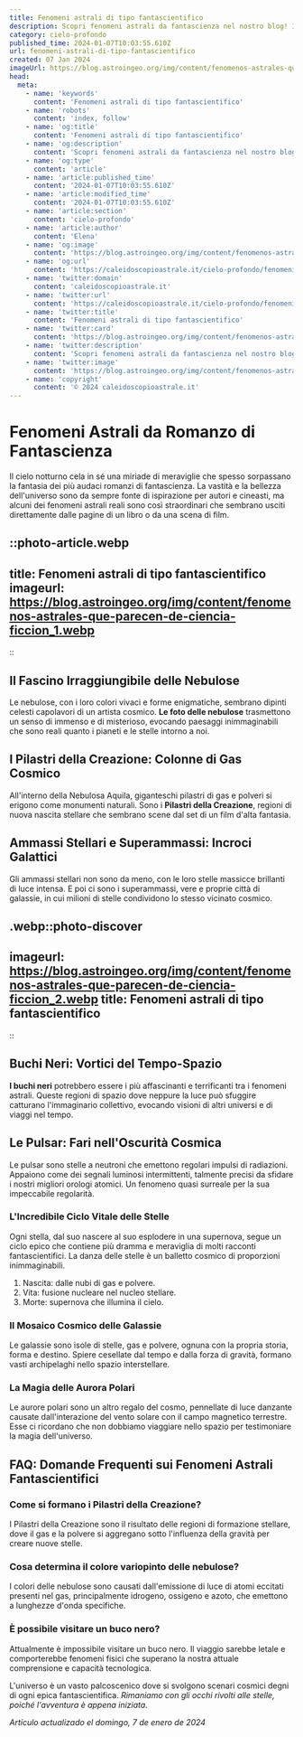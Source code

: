 ```yaml
---
title: Fenomeni astrali di tipo fantascientifico
description: Scopri fenomeni astrali da fantascienza nel nostro blog! Incubi spaziali e meraviglie cosmiche ti aspettano in un viaggio stellare unico.
category: cielo-profondo
published_time: 2024-01-07T10:03:55.610Z
url: fenomeni-astrali-di-tipo-fantascientifico
created: 07 Jan 2024
imageUrl: https://blog.astroingeo.org/img/content/fenomenos-astrales-que-parecen-de-ciencia-ficcion_1.webp
head:
  meta:
    - name: 'keywords'
      content: 'Fenomeni astrali di tipo fantascientifico'
    - name: 'robots'
      content: 'index, follow'
    - name: 'og:title'
      content: 'Fenomeni astrali di tipo fantascientifico'
    - name: 'og:description'
      content: 'Scopri fenomeni astrali da fantascienza nel nostro blog! Incubi spaziali e meraviglie cosmiche ti aspettano in un viaggio stellare unico.'
    - name: 'og:type'
      content: 'article'
    - name: 'article:published_time'
      content: '2024-01-07T10:03:55.610Z'
    - name: 'article:modified_time'
      content: '2024-01-07T10:03:55.610Z'
    - name: 'article:section'
      content: 'cielo-profondo'
    - name: 'article:author'
      content: 'Elena'
    - name: 'og:image'
      content: 'https://blog.astroingeo.org/img/content/fenomenos-astrales-que-parecen-de-ciencia-ficcion_1.webp'
    - name: 'og:url'
      content: 'https://caleidoscopioastrale.it/cielo-profondo/fenomeni-astrali-di-tipo-fantascientifico'
    - name: 'twitter:domain'
      content: 'caleidoscopioastrale.it'
    - name: 'twitter:url'
      content: 'https://caleidoscopioastrale.it/cielo-profondo/fenomeni-astrali-di-tipo-fantascientifico'
    - name: 'twitter:title'
      content: 'Fenomeni astrali di tipo fantascientifico'
    - name: 'twitter:card'
      content: 'https://blog.astroingeo.org/img/content/fenomenos-astrales-que-parecen-de-ciencia-ficcion_1.webp'
    - name: 'twitter:description'
      content: 'Scopri fenomeni astrali da fantascienza nel nostro blog! Incubi spaziali e meraviglie cosmiche ti aspettano in un viaggio stellare unico.'
    - name: 'twitter:image'
      content: 'https://blog.astroingeo.org/img/content/fenomenos-astrales-que-parecen-de-ciencia-ficcion_1.webp'
    - name: 'copyright'
      content: '© 2024 caleidoscopioastrale.it'
---
```

# Fenomeni Astrali da Romanzo di Fantascienza

Il cielo notturno cela in sé una miriade di meraviglie che spesso sorpassano la fantasia dei più audaci romanzi di fantascienza. La vastità e la bellezza dell'universo sono da sempre fonte di ispirazione per autori e cineasti, ma alcuni dei fenomeni astrali reali sono così straordinari che sembrano usciti direttamente dalle pagine di un libro o da una scena di film.

::photo-article.webp
---
title: Fenomeni astrali di tipo fantascientifico
imageurl: https://blog.astroingeo.org/img/content/fenomenos-astrales-que-parecen-de-ciencia-ficcion_1.webp
---
::

## Il Fascino Irraggiungibile delle Nebulose
Le nebulose, con i loro colori vivaci e forme enigmatiche, sembrano dipinti celesti capolavori di un artista cosmico. **Le foto delle nebulose** trasmettono un senso di immenso e di misterioso, evocando paesaggi inimmaginabili che sono reali quanto i pianeti e le stelle intorno a noi.

## I Pilastri della Creazione: Colonne di Gas Cosmico
All'interno della Nebulosa Aquila, giganteschi pilastri di gas e polveri si erigono come monumenti naturali. Sono i **Pilastri della Creazione**, regioni di nuova nascita stellare che sembrano scene dal set di un film d'alta fantasia.

## Ammassi Stellari e Superammassi: Incroci Galattici
Gli ammassi stellari non sono da meno, con le loro stelle massicce brillanti di luce intensa. E poi ci sono i superammassi, vere e proprie città di galassie, in cui milioni di stelle condividono lo stesso vicinato cosmico.

.webp::photo-discover
---
imageurl: https://blog.astroingeo.org/img/content/fenomenos-astrales-que-parecen-de-ciencia-ficcion_2.webp
title: Fenomeni astrali di tipo fantascientifico
---
::

## Buchi Neri: Vortici del Tempo-Spazio
**I buchi neri** potrebbero essere i più affascinanti e terrificanti tra i fenomeni astrali. Queste regioni di spazio dove neppure la luce può sfuggire catturano l'immaginario collettivo, evocando visioni di altri universi e di viaggi nel tempo.

## Le Pulsar: Fari nell'Oscurità Cosmica
Le pulsar sono stelle a neutroni che emettono regolari impulsi di radiazioni. Appaiono come dei segnali luminosi intermittenti, talmente precisi da sfidare i nostri migliori orologi atomici. Un fenomeno quasi surreale per la sua impeccabile regolarità.

### L'Incredibile Ciclo Vitale delle Stelle
Ogni stella, dal suo nascere al suo esplodere in una supernova, segue un ciclo epico che contiene più dramma e meraviglia di molti racconti fantascientifici. La danza delle stelle è un balletto cosmico di proporzioni inimmaginabili.

1. Nascita: dalle nubi di gas e polvere.
2. Vita: fusione nucleare nel nucleo stellare.
3. Morte: supernova che illumina il cielo.

### Il Mosaico Cosmico delle Galassie
Le galassie sono isole di stelle, gas e polvere, ognuna con la propria storia, forma e destino. Spiere cesellate dal tempo e dalla forza di gravità, formano vasti archipelaghi nello spazio interstellare.

### La Magia delle Aurora Polari
Le aurore polari sono un altro regalo del cosmo, pennellate di luce danzante causate dall'interazione del vento solare con il campo magnetico terrestre. Esse ci ricordano che non dobbiamo viaggiare nello spazio per testimoniare la magia dell'universo.

## FAQ: Domande Frequenti sui Fenomeni Astrali Fantascientifici

### Come si formano i Pilastri della Creazione?
I Pilastri della Creazione sono il risultato delle regioni di formazione stellare, dove il gas e la polvere si aggregano sotto l'influenza della gravità per creare nuove stelle.

### Cosa determina il colore variopinto delle nebulose?
I colori delle nebulose sono causati dall'emissione di luce di atomi eccitati presenti nel gas, principalmente idrogeno, ossigeno e azoto, che emettono a lunghezze d'onda specifiche.

### È possibile visitare un buco nero?
Attualmente è impossibile visitare un buco nero. Il viaggio sarebbe letale e comporterebbe fenomeni fisici che superano la nostra attuale comprensione e capacità tecnologica.

L'universo è un vasto palcoscenico dove si svolgono scenari cosmici degni di ogni epica fantascientifica. *Rimaniamo con gli occhi rivolti alle stelle, poiché l'avventura è appena iniziata.*

_Artículo actualizado el domingo, 7 de enero de 2024_